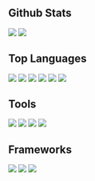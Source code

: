 <!-- Yolo -->
## Github Stats

![](https://github-readme-stats.vercel.app/api?username=chencu5958&layout=compact&show_icons=true&count_private=true&include_all_commits=true&title_color=8AFF80&text_color=F8F8F2&icon_color=708CA9&bg_color=222222)
![](https://github-readme-stats.vercel.app/api/top-langs?username=chencu5958&layout=compact&title_color=8AFF80&text_color=F8F8F2&icon_color=708CA9&bg_color=222222)


## Top Languages

<p align="left">
<img src="https://img.shields.io/badge/Html-2A2A2A?style=for-the-badge&logo=htmx&logoColor=white" />
<img src="https://img.shields.io/badge/CSS-2A2A2A?style=for-the-badge&logo=css&logoColor=white" />
<img src="https://img.shields.io/badge/JavaScript-2A2A2A?style=for-the-badge&logo=javascript&logoColor=white" />
<img src="https://img.shields.io/badge/TypeScript-2A2A2A?style=for-the-badge&logo=typescript&logoColor=white" />
<img src="https://img.shields.io/badge/Markdown-2A2A2A?style=for-the-badge&logo=markdown&logoColor=white" />
<img src="https://img.shields.io/badge/Python-2A2A2A?style=for-the-badge&logo=python&logoColor=white" />
</p>

## Tools

<p align="left">
<img src="https://img.shields.io/badge/VSCode-2A2A2A?style=for-the-badge&logo=antv&logoColor=white" />
<img src="https://img.shields.io/badge/Pixso-2A2A2A?style=for-the-badge&logo=antv&logoColor=white" />
<img src="https://img.shields.io/badge/Apifox-2A2A2A?style=for-the-badge&logo=antv&logoColor=white" />
<img src="https://img.shields.io/badge/Idea-2A2A2A?style=for-the-badge&logo=intellijidea&logoColor=white" />
</p>

## Frameworks

<p align="left">
<img src="https://img.shields.io/badge/Astro-2A2A2A?style=for-the-badge&logo=astro&logoColor=white" />
<img src="https://img.shields.io/badge/Vue-2A2A2A?style=for-the-badge&logo=vuedotjs&logoColor=white" />
<img src="https://img.shields.io/badge/Nuxt-2A2A2A?style=for-the-badge&logo=nuxt&logoColor=white" />
</p>